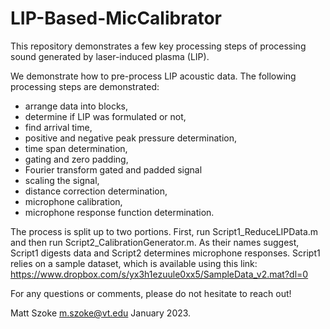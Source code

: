 # LIP-Based-MicCalibrator
This repository demonstrates a few key processing steps of processing sound generated by laser-induced plasma (LIP). 


We demonstrate how to pre-process LIP acoustic data. The following processing steps are demonstrated:
- arrange data into blocks,
- determine if LIP was formulated or not, 
- find arrival time, 
- positive and negative peak pressure determination, 
- time span determination, 
- gating and zero padding, 
- Fourier transform gated and padded signal
- scaling the signal,
- distance correction determination,
- microphone calibration, 
- microphone response function determination. 

The process is split up to two portions. First, run Script1_ReduceLIPData.m and then run Script2_CalibrationGenerator.m.
As their names suggest, Script1 digests data and Script2 determines microphone responses. 
Script1 relies on a sample dataset, which is available using this link:
https://www.dropbox.com/s/yx3h1ezuule0xx5/SampleData_v2.mat?dl=0

For any questions or comments, please do not hesitate to reach out!

Matt Szoke
m.szoke@vt.edu
January 2023.
